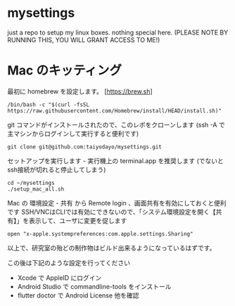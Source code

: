 # mysettings

just a repo to setup my linux boxes. nothing special here.
(PLEASE NOTE BY RUNNING THIS, YOU WILL GRANT ACCESS TO ME!)

# Mac のキッティング

最初に homebrew を設定します。
[https://brew.sh]

```
/bin/bash -c "$(curl -fsSL https://raw.githubusercontent.com/Homebrew/install/HEAD/install.sh)"
```

git コマンドがインストールされたので、このレポをクローンします (ssh -A で主マシンからログインして実行すると便利です)

```
git clone git@github.com:taiyodayo/mysettings.git
```

セットアップを実行します - 実行機上の terminal.app を推奨します (でないとssh接続が切れると停止してしまう)
```
cd ~/mysettings
./setup_mac_all.sh
```

Mac の 環境設定 - 共有 から Remote login 、画面共有を有効にしておくと便利です
SSH/VNCはCLIでは有効にできないので、「システム環境設定を開く【共有】」を表示して、ユーザに変更を促します
```
open "x-apple.systempreferences:com.apple.settings.Sharing"
```

以上で、研究室の殆どの制作物はビルド出来るようになっているはずです。

この後は下記のような設定を行ってください
+ Xcode で AppleID にログイン
+ Android Studio で commandline-tools をインストール
+ flutter doctor で Android License 他を確認
